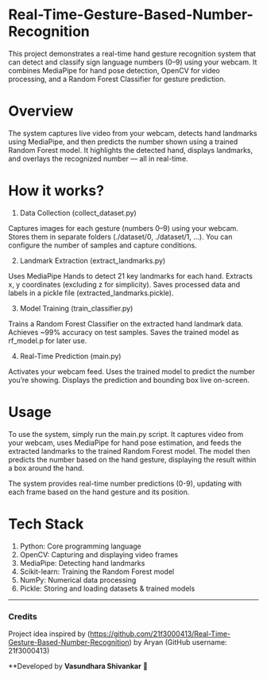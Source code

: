 # Real-Time-Gesture-Based-Number-Recognition
This project demonstrates a real-time hand gesture recognition system that can detect and classify sign language numbers (0–9) using your webcam. It combines MediaPipe for hand pose detection, OpenCV for video processing, and a Random Forest Classifier for gesture prediction.

# Overview
The system captures live video from your webcam, detects hand landmarks using MediaPipe, and then predicts the number shown using a trained Random Forest model. It highlights the detected hand, displays landmarks, and overlays the recognized number — all in real-time.

# How it works?
1. Data Collection (collect_dataset.py)

Captures images for each gesture (numbers 0–9) using your webcam.
Stores them in separate folders (./dataset/0, ./dataset/1, ...).
You can configure the number of samples and capture conditions.

2. Landmark Extraction (extract_landmarks.py)

Uses MediaPipe Hands to detect 21 key landmarks for each hand.
Extracts x, y coordinates (excluding z for simplicity).
Saves processed data and labels in a pickle file (extracted_landmarks.pickle).

3. Model Training (train_classifier.py)

Trains a Random Forest Classifier on the extracted hand landmark data.
Achieves ~99% accuracy on test samples.
Saves the trained model as rf_model.p for later use.

4. Real-Time Prediction (main.py)

Activates your webcam feed.
Uses the trained model to predict the number you’re showing.
Displays the prediction and bounding box live on-screen.

# Usage
To use the system, simply run the main.py script. It captures video from your webcam, uses MediaPipe for hand pose estimation, and feeds the extracted landmarks to the trained Random Forest model. The model then predicts the number based on the hand gesture, displaying the result within a box around the hand.

The system provides real-time number predictions (0-9), updating with each frame based on the hand gesture and its position.

# Tech Stack
1. Python: Core programming language
2. OpenCV: Capturing and displaying video frames
3. MediaPipe: Detecting hand landmarks
4. Scikit-learn: Training the Random Forest model
5. NumPy: Numerical data processing
6. Pickle: Storing and loading datasets & trained models

---

### Credits
Project idea inspired by (https://github.com/21f3000413/Real-Time-Gesture-Based-Number-Recognition) by Aryan (GitHub username: 21f3000413)

**Developed by **Vasundhara Shivankar** 💫  
